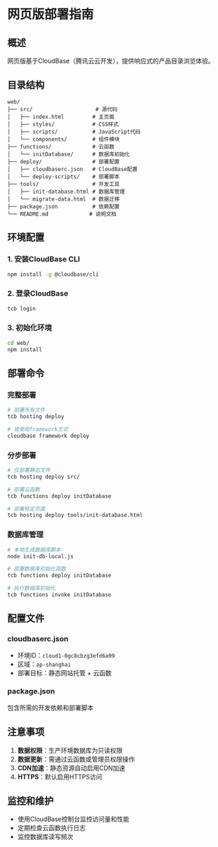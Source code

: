 # 网页版部署指南

## 概述

网页版基于CloudBase（腾讯云云开发），提供响应式的产品目录浏览体验。

## 目录结构

```
web/
├── src/                    # 源代码
│   ├── index.html         # 主页面
│   ├── styles/            # CSS样式
│   ├── scripts/           # JavaScript代码
│   └── components/        # 组件模块
├── functions/             # 云函数
│   └── initDatabase/      # 数据库初始化
├── deploy/                # 部署配置
│   ├── cloudbaserc.json   # CloudBase配置
│   └── deploy-scripts/    # 部署脚本
├── tools/                 # 开发工具
│   ├── init-database.html # 数据库管理
│   └── migrate-data.html  # 数据迁移
├── package.json           # 依赖配置
└── README.md             # 说明文档
```

## 环境配置

### 1. 安装CloudBase CLI

```bash
npm install -g @cloudbase/cli
```

### 2. 登录CloudBase

```bash
tcb login
```

### 3. 初始化环境

```bash
cd web/
npm install
```

## 部署命令

### 完整部署

```bash
# 部署所有文件
tcb hosting deploy

# 或使用framework方式
cloudbase framework deploy
```

### 分步部署

```bash
# 仅部署静态文件
tcb hosting deploy src/

# 部署云函数
tcb functions deploy initDatabase

# 部署特定页面
tcb hosting deploy tools/init-database.html
```

### 数据库管理

```bash
# 本地生成数据库脚本
node init-db-local.js

# 部署数据库初始化函数
tcb functions deploy initDatabase

# 执行数据库初始化
tcb functions invoke initDatabase
```

## 配置文件

### cloudbaserc.json
- 环境ID：`cloud1-0gc8cbzg3efd6a99`
- 区域：`ap-shanghai`
- 部署目标：静态网站托管 + 云函数

### package.json
包含所需的开发依赖和部署脚本

## 注意事项

1. **数据权限**：生产环境数据库为只读权限
2. **数据更新**：需通过云函数或管理员权限操作
3. **CDN加速**：静态资源自动启用CDN加速
4. **HTTPS**：默认启用HTTPS访问

## 监控和维护

- 使用CloudBase控制台监控访问量和性能
- 定期检查云函数执行日志
- 监控数据库读写频次